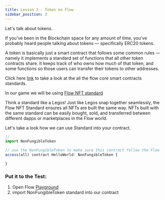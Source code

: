 ```yaml
---
title: Lesson 3 - Token on Flow
sidebar_position: 3
---
```


Let's talk about tokens.

If you've been in the Blockchain space for any amount of time, you've probably heard people talking about tokens — specifically ERC20 tokens.

A token is basically just a smart contract that follows some common rules — namely it implements a standard set of functions that all other token contracts share. It keeps track of who owns how much of that token, and some functions so those users can transfer their tokens to other addresses.

Click here [link](https://developers.flow.com/build/core-contracts) to take a look at the all the flow core smart contracts standards.

In our game we will be using [Flow NFT standard](https://developers.flow.com/build/core-contracts/non-fungible-token)

Think a standard like a Legos! Just like Legos snap together seamlessly, the Flow NFT Standard ensures all NFTs are built the same way. NFTs built with the same standard can be easily bought, sold, and transferred between different dapps or marketplaces in the Flow world.

Let's take a look how we can use Standard into your contract.

```jsx
// 
import NonFungibleToken

// use the NonFungibleToken to make sure this contract follow the Flow NFT standard
access(all) contract HelloWorld: NonFungibleToken {

}
```

### **Put it to the Test:**

1. Open Flow [Playground](https://play.flow.com/)
2. import NonFungibleToken standard into our contract
